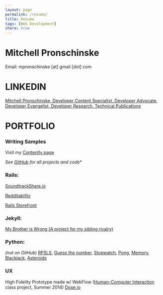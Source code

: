 ```yaml
---
layout: page
permalink: /resume/
title: Resume
tags: [Web Development]
share: true
---
```


# Mitchell Pronschinske 
Email: mpronschinske [at] gmail [dot] com

# LINKEDIN

[Mitchell Pronschinske, Developer Content Specialist, Developer Advocate, Developer Evangelist, Developer Research, Technical Publications](https://www.linkedin.com/in/mpron)

# PORTFOLIO

### Writing Samples ###

Visit my [Contently page](https://mitchpronschinske.contently.com/)

*See [GitHub](https://github.com/mpron?tab=repositories) for all projects and code**

### Rails: ###

[SoundtrackShare.io](soundtrackshare.herokuapp.com)

[Redditability](http://redditability.herokuapp.com)

[Rails Storefront](http://ror4storefront.herokuapp.com)

### Jekyll: ###

[My Brother is Wrong (A project for my sibling rivalry)](http://mpron.github.io/mybrotheriswrong/)

### Python: ###

*(not on GitHub)*
[RPSLS][1], [Guess the number][2], [Stopwatch][3], [Pong][4], [Memory][5], [Blackjack][6], [Asteroids][7]


  [1]: http://www.codeskulptor.org/#user10_vyJWLa6JWm_2.py
  [2]: http://www.codeskulptor.org/#user11_glIedd6pfq_35.py
  [3]: http://www.codeskulptor.org/#user12_yZmMLnkGgq_6.py
  [4]: http://www.codeskulptor.org/#user13_4cWnFv9S3o_10.py
  [5]: http://www.codeskulptor.org/#user14_AVMptadUgq_9.py
  [6]: http://www.codeskulptor.org/#user15_UJHfmN9dCz_16.py
  [7]: http://www.codeskulptor.org/#user16_kxUyG6o0Iz_18.py

### UX ###

High Fidelity Prototype made w/ WebFlow
([Human-Computer Interaction](https://class.coursera.org/hciucsd-005) class project, Summer 2014)
[Dose.io](http://doseio.webflow.com/)
